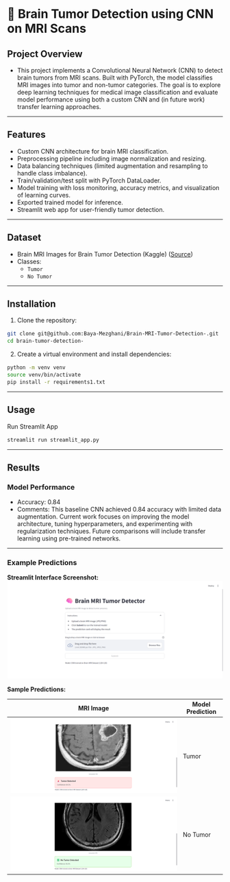# 🧠 Brain Tumor Detection using CNN on MRI Scans

## Project Overview
- This project implements a Convolutional Neural Network (CNN) to detect brain tumors from MRI scans. Built with PyTorch, the model classifies MRI images into tumor and non-tumor categories.
The goal is to explore deep learning techniques for medical image classification and evaluate model performance using both a custom CNN and (in future work) transfer learning approaches.
---

## Features
- Custom CNN architecture for brain MRI classification.
- Preprocessing pipeline including image normalization and resizing.
- Data balancing techniques (limited augmentation and resampling to handle class imbalance).
- Train/validation/test split with PyTorch DataLoader.
- Model training with loss monitoring, accuracy metrics, and visualization of learning curves.
- Exported trained model for inference.
- Streamlit web app for user-friendly tumor detection.

---

## Dataset
- Brain MRI Images for Brain Tumor Detection (Kaggle) ([Source](https://www.kaggle.com/datasets/navoneel/brain-mri-images-for-brain-tumor-detection/data))
- Classes:
  - `Tumor`
  - `No Tumor`

---

## Installation
1. Clone the repository:
```bash
git clone git@github.com:Baya-Mezghani/Brain-MRI-Tumor-Detection-.git
cd brain-tumor-detection-
```
2. Create a virtual environment and install dependencies:
```bash
python -m venv venv
source venv/bin/activate  
pip install -r requirements1.txt
```

---


## Usage
Run Streamlit App 
```bash
streamlit run streamlit_app.py
```
---

## Results

### Model Performance
- Accuracy: 0.84 
- Comments: This baseline CNN achieved 0.84 accuracy with limited data augmentation. Current work focuses on improving the model architecture, tuning hyperparameters, and experimenting with regularization techniques. Future comparisons will include transfer learning using pre-trained networks.
---

### Example Predictions

**Streamlit Interface Screenshot:**  
![Streamlit App](screenshots/streamlit_app_screenshot.png)

**Sample Predictions:**

| MRI Image | Model Prediction |
|-----------|----------------|
| ![brain1](screenshots/brain1.png) | Tumor |
| ![brain2](screenshots/brain2.png) | No Tumor |

